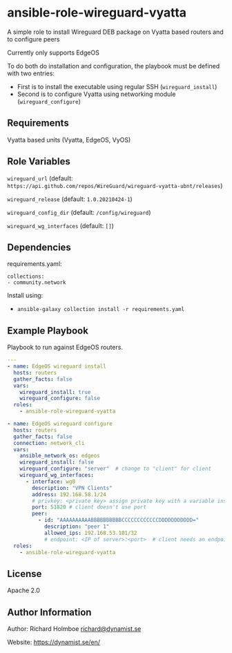 ansible-role-wireguard-vyatta
=========

A simple role to install Wireguard DEB package on Vyatta based routers and to configure peers

Currently only supports EdgeOS

To do both do installation and configuration, the playbook must be defined with two entries:

- First is to install the executable using regular SSH (`wireguard_install`)
- Second is to configure Vyatta using networking module (`wireguard_configure`)

Requirements
------------

Vyatta based units (Vyatta, EdgeOS, VyOS)

Role Variables
--------------

`wireguard_url` (default: `https://api.github.com/repos/WireGuard/wireguard-vyatta-ubnt/releases`)

`wireguard_release` (default: `1.0.20210424-1`)

`wireguard_config_dir` (default: `/config/wireguard`)

`wireguard_wg_interfaces` (default: `[]`)

Dependencies
------------
requirements.yaml:

```yaml---
collections:
- community.network
```

Install using:

- `ansible-galaxy collection install -r requirements.yaml`

Example Playbook
----------------

Playbook to run against EdgeOS routers.

```yaml
---
- name: EdgeOS wireguard install
  hosts: routers
  gather_facts: false
  vars:
    wireguard_install: true
    wireguard_configure: false
  roles:
    - ansible-role-wireguard-vyatta

- name: EdgeOS wireguard configure
  hosts: routers
  gather_facts: false
  connection: network_cli
  vars:
    ansible_network_os: edgeos
    wireguard_install: false
    wireguard_configure: "server"  # change to "client" for client
    wireguard_wg_interfaces:
      - interface: wg0
        description: "VPN Clients"
        address: 192.168.58.1/24
        # privkey: <private key> assign private key with a variable instead of a file for client
        port: 51820 # client doesn't use port
        peer:
          - id: "AAAAAAAAAABBBBBBBBBBCCCCCCCCCCCCDDDDDDDDDDD="
            description: "peer 1"
            allowed_ips: 192.168.53.101/32
            # endpoint: <IP of server>:<port>  # client needs an endpoint as well
  roles:
    - ansible-role-wireguard-vyatta
```

License
-------

Apache 2.0

Author Information
------------------

Author: Richard Holmboe <richard@dynamist.se>

Website: https://dynamist.se/en/
